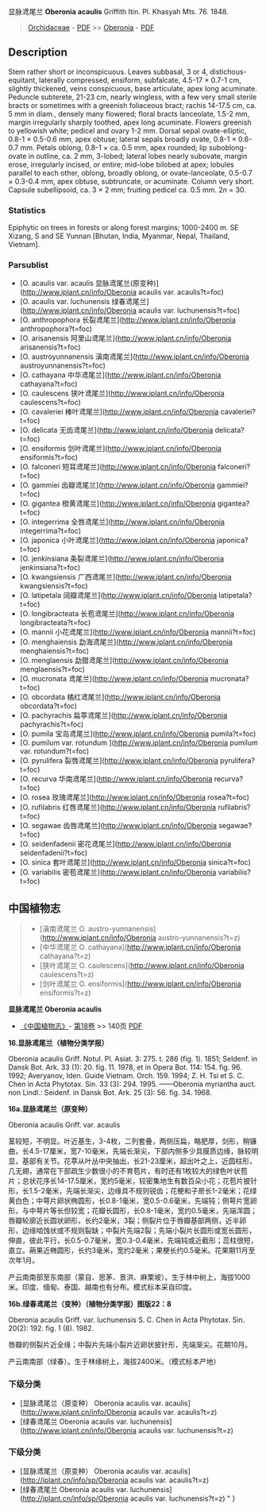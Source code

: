 显脉鸢尾兰 **Oberonia acaulis** Griffith Itin. Pl. Khasyah Mts. 76. 1848.

> [Orchidaceae](http://www.iplant.cn/info/Orchidaceae?t=foc) - [PDF](http://www.iplant.cn/foc/pdf/Orchidaceae.pdf) >> [Oberonia](http://www.iplant.cn/info/Oberonia?t=foc) - [PDF](http://www.iplant.cn/foc/pdf/Oberonia.pdf)

## Description

Stem rather short or inconspicuous. Leaves subbasal, 3 or 4, distichous-equitant, laterally compressed, ensiform, subfalcate, 4.5-17 × 0.7-1 cm, slightly thickened, veins conspicuous, base articulate, apex long acuminate. Peduncle subterete, 21-23 cm, nearly wingless, with a few very small sterile bracts or sometimes with a greenish foliaceous bract; rachis 14-17.5 cm, ca. 5 mm in diam., densely many flowered; floral bracts lanceolate, 1.5-2 mm, margin irregularly sharply toothed, apex long acuminate. Flowers greenish to yellowish white; pedicel and ovary 1-2 mm. Dorsal sepal ovate-elliptic, 0.8-1 × 0.5-0.6 mm, apex obtuse; lateral sepals broadly ovate, 0.8-1 × 0.6-0.7 mm. Petals oblong, 0.8-1 × ca. 0.5 mm, apex rounded; lip suboblong-ovate in outline, ca. 2 mm, 3-lobed; lateral lobes nearly subovate, margin erose, irregularly incised, or entire; mid-lobe bilobed at apex; lobules parallel to each other, oblong, broadly oblong, or ovate-lanceolate, 0.5-0.7 × 0.3-0.4 mm, apex obtuse, subtruncate, or acuminate. Column very short. Capsule subellipsoid, ca. 3 × 2 mm; fruiting pedicel ca. 0.5 mm. 2*n* = 30.

### Statistics
Epiphytic on trees in forests or along forest margins; 1000-2400 m. SE Xizang, S and SE Yunnan [Bhutan, India, Myanmar, Nepal, Thailand, Vietnam].



### Parsublist

* [O.  acaulis var. acaulis  显脉鸢尾兰(原变种)](http://www.iplant.cn/info/Oberonia acaulis var. acaulis?t=foc)
* [O.  acaulis var. luchunensis  绿春鸢尾兰](http://www.iplant.cn/info/Oberonia acaulis var. luchunensis?t=foc)
* [O.  anthropophora  长裂鸢尾兰](http://www.iplant.cn/info/Oberonia anthropophora?t=foc)
* [O.  arisanensis  阿里山鸢尾兰](http://www.iplant.cn/info/Oberonia arisanensis?t=foc)
* [O.  austroyunnanensis  滇南鸢尾兰](http://www.iplant.cn/info/Oberonia austroyunnanensis?t=foc)
* [O.  cathayana  中华鸢尾兰](http://www.iplant.cn/info/Oberonia cathayana?t=foc)
* [O.  caulescens  狭叶鸢尾兰](http://www.iplant.cn/info/Oberonia caulescens?t=foc)
* [O.  cavaleriei  棒叶鸢尾兰](http://www.iplant.cn/info/Oberonia cavaleriei?t=foc)
* [O.  delicata  无齿鸢尾兰](http://www.iplant.cn/info/Oberonia delicata?t=foc)
* [O.  ensiformis  剑叶鸢尾兰](http://www.iplant.cn/info/Oberonia ensiformis?t=foc)
* [O.  falconeri  短耳鸢尾兰](http://www.iplant.cn/info/Oberonia falconeri?t=foc)
* [O.  gammiei  齿瓣鸢尾兰](http://www.iplant.cn/info/Oberonia gammiei?t=foc)
* [O.  gigantea  橙黄鸢尾兰](http://www.iplant.cn/info/Oberonia gigantea?t=foc)
* [O.  integerrima  全唇鸢尾兰](http://www.iplant.cn/info/Oberonia integerrima?t=foc)
* [O.  japonica  小叶鸢尾兰](http://www.iplant.cn/info/Oberonia japonica?t=foc)
* [O.  jenkinsiana  条裂鸢尾兰](http://www.iplant.cn/info/Oberonia jenkinsiana?t=foc)
* [O.  kwangsiensis  广西鸢尾兰](http://www.iplant.cn/info/Oberonia kwangsiensis?t=foc)
* [O.  latipetala  阔瓣鸢尾兰](http://www.iplant.cn/info/Oberonia latipetala?t=foc)
* [O.  longibracteata  长苞鸢尾兰](http://www.iplant.cn/info/Oberonia longibracteata?t=foc)
* [O.  mannii  小花鸢尾兰](http://www.iplant.cn/info/Oberonia mannii?t=foc)
* [O.  menghaiensis  勐海鸢尾兰](http://www.iplant.cn/info/Oberonia menghaiensis?t=foc)
* [O.  menglaensis  勐腊鸢尾兰](http://www.iplant.cn/info/Oberonia menglaensis?t=foc)
* [O.  mucronata  鸢尾兰](http://www.iplant.cn/info/Oberonia mucronata?t=foc)
* [O.  obcordata  橘红鸢尾兰](http://www.iplant.cn/info/Oberonia obcordata?t=foc)
* [O.  pachyrachis  扁葶鸢尾兰](http://www.iplant.cn/info/Oberonia pachyrachis?t=foc)
* [O.  pumila  宝岛鸢尾兰](http://www.iplant.cn/info/Oberonia pumila?t=foc)
* [O.  pumilum var. rotundum  ](http://www.iplant.cn/info/Oberonia pumilum var. rotundum?t=foc)
* [O.  pyrulifera  裂唇鸢尾兰](http://www.iplant.cn/info/Oberonia pyrulifera?t=foc)
* [O.  recurva  华南鸢尾兰](http://www.iplant.cn/info/Oberonia recurva?t=foc)
* [O.  rosea  玫瑰鸢尾兰](http://www.iplant.cn/info/Oberonia rosea?t=foc)
* [O.  rufilabris  红唇鸢尾兰](http://www.iplant.cn/info/Oberonia rufilabris?t=foc)
* [O.  segawae  齿唇鸢尾兰](http://www.iplant.cn/info/Oberonia segawae?t=foc)
* [O.  seidenfadenii  密花鸢尾兰](http://www.iplant.cn/info/Oberonia seidenfadenii?t=foc)
* [O.  sinica  套叶鸢尾兰](http://www.iplant.cn/info/Oberonia sinica?t=foc)
* [O.  variabilis  密苞鸢尾兰](http://www.iplant.cn/info/Oberonia variabilis?t=foc)


## 中国植物志

> * [滇南鸢尾兰  O.  austro-yunnanensis](http://www.iplant.cn/info/Oberonia austro-yunnanensis?t=z)
> * [中华鸢尾兰  O.  cathayana](http://www.iplant.cn/info/Oberonia cathayana?t=z)
> * [狭叶鸢尾兰  O.  caulescens](http://www.iplant.cn/info/Oberonia caulescens?t=z)
> * [剑叶鸢尾兰  O.  ensiformis](http://www.iplant.cn/info/Oberonia ensiformis?t=z)


**显脉鸢尾兰 Oberonia acaulis**

* [《中国植物志》](http://www.iplant.cn/frps)- [第18卷](http://www.iplant.cn/frps/vol/18) >> 140页 [PDF](http://www.iplant.cn/frps/pdf/18/140.pdf)


**16.显脉鸢尾兰（植物分类学报）**

Oberonia acaulis Griff. Notul. Pl. Asiat. 3: 275. t. 286 (fig. 1). 1851; Seldenf. in Dansk Bot. Ark. 33 (1): 20. fig. 11. 1978, et in Opera Bot. 114: 154. fig. 96. 1992; Averyanov, Iden. Guide Vietnam. Orch. 159. 1994; Z. H. Tsi et S. C. Chen in Acta Phytotax. Sin. 33 (3): 294. 1995. ——Oberonia myriantha auct. non Lindl.: Seidenf. in Dansk Bot. Ark. 25 (3): 56. fig. 34. 1968.

**16a.显脉鸢尾兰（原变种）**

Oberonia acaulis Griff. var. acaulis

茎较短，不明显。叶近基生，3-4枚，二列套叠，两侧压扁，略肥厚，剑形，稍镰曲，长4.5-17厘米，宽7-10毫米，先端长渐尖，下部内侧多少具膜质边缘，脉较明显，基部有关节。花葶从叶丛中央抽出，长21-23厘米，超出叶之上，近圆柱形，几无翅，通常在下部疏生少数很小的不育苞片，有时还有1枚较大的绿色叶状苞片；总状花序长14-17.5厘米，宽约5毫米，较密集地生有数百朵小花；花苞片披针形，长1.5-2毫米，先端长渐尖，边缘具不规则锐齿；花梗和子房长1-2毫米；花绿黄白色；中萼片卵状椭圆形，长0.8-1毫米，宽0.5-0.6毫米，先端钝；侧萼片宽卵形，与中萼片等长但较宽；花瓣长圆形，长0.8-1毫米，宽约0.5毫米，先端浑圆；唇瓣轮廓近长圆状卵形，长约2毫米，3裂；侧裂片位于唇瓣基部两侧，近半卵形，边缘啮蚀状或不规则裂缺；中裂片先端2裂；先端小裂片长圆形或宽长圆形，伸直，彼此平行，长0.5-0.7毫米，宽0.3-0.4毫米，先端钝或近截形；蕊柱很短，直立。蒴果近椭圆形，长约3毫米，宽约2毫米；果梗长约0.5毫米。花果期11月至次年1月。

产云南南部至东南部（蒙自、思茅、景洪、麻栗坡）。生于林中树上，海拔1000米。印度、缅甸、泰国、越南也有分布。模式标本采自印度。

**16b.绿春鸢尾兰（变种）（植物分类学报）图版22：8**

Oberonia acaulis Griff. var. luchunensis S. C. Chen in Acta Phytotax. Sin. 20(2): 192. fig. 1 (8). 1982.

唇瓣的侧裂片近全缘；中裂片先端小裂片近卵状披针形，先端渐尖。花期10月。

产云南南部（绿春）。生于林缘树上，海拔2400米。（模式标本产地）

### 下级分类
* [显脉鸢尾兰（原变种）  Oberonia acaulis var. acaulis](http://www.iplant.cn/info/Oberonia acaulis var. acaulis?t=z)
* [绿春鸢尾兰   Oberonia acaulis var. luchunensis](http://www.iplant.cn/info/Oberonia acaulis var. luchunensis?t=z)

### 下级分类
* [显脉鸢尾兰（原变种）  Oberonia acaulis var. acaulis](http://iplant.cn/info/sp/Oberonia acaulis var. acaulis?t=z)
* [绿春鸢尾兰   Oberonia acaulis var. luchunensis](http://iplant.cn/info/sp/Oberonia acaulis var. luchunensis?t=z)
"
}